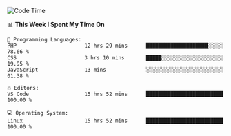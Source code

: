 <!-- [![Top Langs](https://github-readme-stats.vercel.app/api/top-langs/?username=gagahsyuja&theme=dracula&hide_border=true&border_radius=7)](https://github.com/anuraghazra/github-readme-stats) -->

<!--START_SECTION:waka-->
![Code Time](http://img.shields.io/badge/Code%20Time-61%20hrs%205%20mins-blue)

📊 **This Week I Spent My Time On** 

```text
💬 Programming Languages: 
PHP                      12 hrs 29 mins      ████████████████████░░░░░   78.66 % 
CSS                      3 hrs 10 mins       █████░░░░░░░░░░░░░░░░░░░░   19.95 % 
JavaScript               13 mins             ░░░░░░░░░░░░░░░░░░░░░░░░░   01.38 % 

🔥 Editors: 
VS Code                  15 hrs 52 mins      █████████████████████████   100.00 % 

💻 Operating System: 
Linux                    15 hrs 52 mins      █████████████████████████   100.00 % 
```


<!--END_SECTION:waka-->
